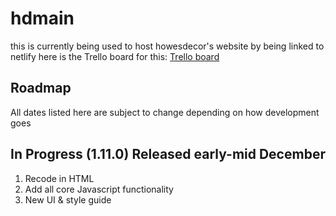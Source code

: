 # hdmain

this is currently being used to host howesdecor's website by being linked to netlify
here is the Trello board for this: [Trello board](https://trello.com/b/YrxJq3GR/howesdecor)

## Roadmap
All dates listed here are subject to change depending on how development goes

## In Progress (1.11.0) Released early-mid December
1. Recode in HTML
2. Add all core Javascript functionality
3. New UI & style guide
